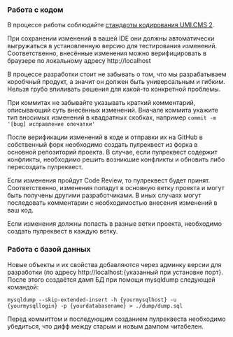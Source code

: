 ### Работа с кодом
В процессе работы соблюдайте [стандарты кодирования UMI.CMS 2](CODINGSTANDARDS.md).

При сохранении изменений в вашей IDE они должны автоматически выгружаться в установленную версию для тестирования изменений.
Соответственно, внесённые изменения можно верифицировать в браузере по локальному адресу http://localhost

В процессе разработки стоит не забывать о том, что мы разрабатываем коробчный продукт, а значит он должен быть универсальным и гибким.
Нельзя грубо впиливать решения для какой-то конкретной проблемы.

При коммитах не забывайте указывать краткий комментарий, описывающий суть внесённых изменений.
Вначале коммита укажите тип вносимых изменений в квадратных скобках, например `commit -m '[bug] исправление опечатки'`

После верификации изменений в коде и отправки их на GitHub в собственный форк необходимо создать пулреквест из форка в основной репозиторий проекта.
В случае, если пулреквест содержит конфликты, необходимо решить возникшие конфликты и обновить либо пересоздать пулреквест.

Если изменения пройдут Code Review, то пулреквест будет принят. Соответственно, изменения попадут в основную ветку проекта и могут быть получены другими разработчиками. В иных случаях могут последовать комментарии с необходимостью внесения изменений в ваш код.

Если изменения должны попасть в разные ветки проекта, необходимо создать пулреквест в каждую ветку.

### Работа с базой данных
Новые объекты и их свойства добавляются через админку версии для разработки (по адресу http://localhost:{указанный при установке порт}.
 После этого создаётся дамп БД при помощи mysqldump следующей командой:
```
mysqldump --skip-extended-insert -h {yourmysqlhost} -u {yourmysqllogin} -p {yourdatabasename} > ./dump/dump.sql
```
Перед коммиттом и последующим созданием пулреквеста необходимо убедиться, что дифф между старым и новым дампом читабелен.
